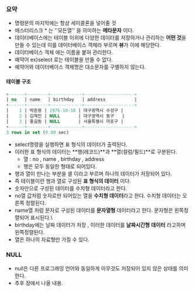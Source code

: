 ### **요약**

- 명령문의 마지막에는 항상 세미콜론을 넣어줄 것
- 애스터리스크 * 는 ''모든열'' 을 의미하는 **메타문자** 이다. 
- 데이터베이스에는 테이블 이외에 다양한 데이터를 저장하거나 관리하는 **어떤 것**을 만들 수 있는데 이를 데이터베이스 객체라 부르며 **뷰**가 이에 해당한다.
- 데이터베이스 객체 에는 이름을 붙혀 관리한다.
- 예약어 ex)select 로는 테이블을 만들 수 없다.
- 예약어와 데이터베이스 객체명은 대소문자를 구별하지 않는다.

#### **테이블 구조**

```sql
+------+--------+------------+-------------------+
| no   | name   | birthday   | address           |
+------+--------+------------+-------------------+
|    1 | 박준용 | 1976-10-18 | 대구광역시 수성구 |
|    2 | 김재진 | NULL       | 대구광역시 동구   |
|    3 | 홍길동 | NULL       | 서울특별시 마포구 |
+------+--------+------------+-------------------+
3 rows in set (0.00 sec)
```



- select명령을 실행하면 표 형식의 데이터가 출력된다.
- 이러한 표 형식의 데이터는 **행(레코드)**과 **열(컬럼/필드)**로 구분된다.
  - 열 : no , name , birthday , address
  - 행은 모두 동일한 형태로 되어있다.
- 행과 열이 만나는 부분을 셀 이라고 부르며 하나의 데이터가 저장되어 있다.
- 즉 테이블이란 행과 열로 구성된 **표 형식의 데이터** 이다.
- 숫자만으로 구성된 데이터를 수치형 데이터라고 한다.
- no열 값처럼 숫자로만 되어있는 열을 **수치형 데이터**라고 한다. 수치형 데이터는 오른쪽 정렬된다.
- name열 처럼 문자로 구성된 데이터를 **문자열형** 데이터라고 한다. 문자형은 왼쪽정렬되어 표시된다.\
- birthday에는 날짜 데이터가 저장 , 이러한 데이터를 **날짜시간형** **데이터** 라고하며 왼쪽정렬된다.
- 열은 하나의 자료형만 가질 수 있다.

### **NULL**

- null은 다른 프로그래밍 언어와 동일하게 아무것도 저장되어 있지 않은 상태를 의미한다.
- 추후 장에서 나올 내용.

